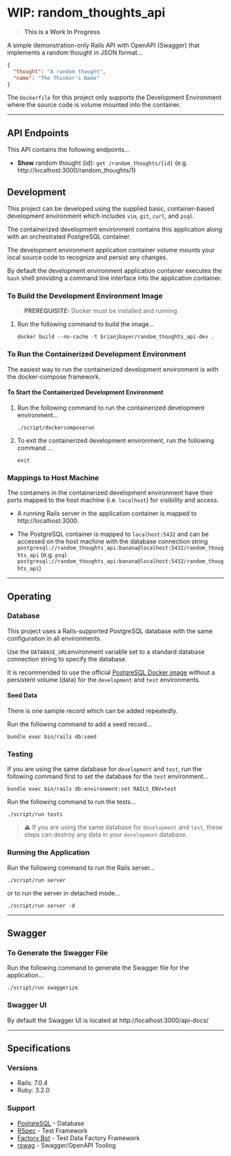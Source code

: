 # WIP: random_thoughts_api

> **This is a Work In Progress**

A simple demonstration-only Rails API with OpenAPI (Swagger)
that implements a random thought in JSON format...
```json
{
  "thought": "A random thought",
  "name": "The Thinker's Name"
}
```

The `Dockerfile` for this project only supports the
Development Environment where the source code is volume
mounted into the container.

---

## API Endpoints
This API contains the following endpoints...

* **Show** random thought {id}: `get /random_thoughts/{id}`
  (e.g. http://localhost:3000/random_thoughts/1)

## Development
This project can be developed using the supplied basic, container-based
development environment which includes `vim`, `git`, `curl`, and `psql`.

The containerized development environment contains this application
along with an orchestrated PostgreSQL container.

The development environment application container volume mounts your
local source code to recognize and persist any changes.

By default the development environment application container executes
the `bash` shell providing a command line interface into the
application container.

### To Build the Development Environment Image

> **PREREQUISITE:** Docker must be installed and running

1. Run the following command to build the image...
   ```
   docker build --no-cache -t brianjbayer/random_thoughts_api-dev .
   ```

### To Run the Containerized Development Environment
The easiest way to run the containerized development environment is with
the docker-compose framework.

#### To Start the Containerized Development Environment

1. Run the following command to run the containerized development
   environment...
   ```
   ./script/dockercomposerun
   ```

2. To exit the containerized development environment, run the
   following command ...
   ```
   exit
   ```

### Mappings to Host Machine
The containers in the containerized development environment have
their ports mapped to the host machine (i.e. `localhost`) for
visibility and access.

* A running Rails server in the application container is mapped to
  http://localhost:3000.

* The PostgreSQL container is mapped to `localhost:5432` and can
  be accessed on the host machine with the database connection string
  `postgresql://random_thoughts_api:banana@localhost:5432/random_thoughts_api`
  (e.g. `psql postgresql://random_thoughts_api:banana@localhost:5432/random_thoughts_api`)

---

## Operating

### Database
This project uses a Rails-supported PostgreSQL database with
the same configuration in all environments.

Use the `DATABASE_URL`environment variable set to a standard
database connection string to specify the database.

It is recommended to use the official
[PostgreSQL Docker image](https://hub.docker.com/_/postgres)
without a persistent volume (data) for the `development`
and `test` environments.

#### Seed Data

There is one sample record which can be added repeatedly.

Run the following command to add a seed record...
```
bundle exec bin/rails db:seed
```

### Testing
If you are using the same database for `development` and `test`,
run the following command first to set the database for the
`test` environment...
```
bundle exec bin/rails db:environment:set RAILS_ENV=test
```

Run the following command to run the tests...
```
./script/run tests
```

> :warning: If you are using the same database for `development`
> and `test`, these steps can destroy any data in your
> `development` database.

### Running the Application
Run the following command to run the Rails server...
```
./script/run server
```

or to run the server in detached mode...
```
./script/run server -d
```

---

## Swagger

### To Generate the Swagger File

Run the following command to generate the Swagger file for the
application...
```
./script/run swaggerize
```

### Swagger UI

By default the Swagger UI is located at http://localhost:3000/api-docs/


---

## Specifications
### Versions

* Rails: 7.0.4
* Ruby: 3.2.0

### Support

* [PostgreSQL](https://www.postgresql.org/) - Database
* [RSpec](http://rspec.info/) - Test Framework
* [Factory Bot](https://github.com/thoughtbot/factory_bot) - Test Data Factory Framework
* [rswag](https://github.com/rswag/rswag) - Swagger/OpenAPI Tooling
